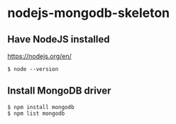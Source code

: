 # nodejs-mongodb-skeleton

## Have NodeJS installed
https://nodejs.org/en/

```
$ node --version
```

## Install MongoDB driver
```
$ npm install mongodb
$ npm list mongodb
```

